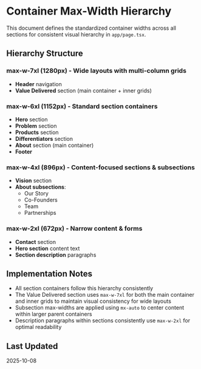 # Container Max-Width Hierarchy

This document defines the standardized container widths across all sections for consistent visual hierarchy in `app/page.tsx`.

## Hierarchy Structure

### max-w-7xl (1280px) - Wide layouts with multi-column grids
- **Header** navigation
- **Value Delivered** section (main container + inner grids)

### max-w-6xl (1152px) - Standard section containers
- **Hero** section
- **Problem** section
- **Products** section
- **Differentiators** section
- **About** section (main container)
- **Footer**

### max-w-4xl (896px) - Content-focused sections & subsections
- **Vision** section
- **About subsections**:
  - Our Story
  - Co-Founders
  - Team
  - Partnerships

### max-w-2xl (672px) - Narrow content & forms
- **Contact** section
- **Hero section** content text
- **Section description** paragraphs

## Implementation Notes

- All section containers follow this hierarchy consistently
- The Value Delivered section uses `max-w-7xl` for both the main container and inner grids to maintain visual consistency for wide layouts
- Subsection max-widths are applied using `mx-auto` to center content within larger parent containers
- Description paragraphs within sections consistently use `max-w-2xl` for optimal readability

## Last Updated
2025-10-08

